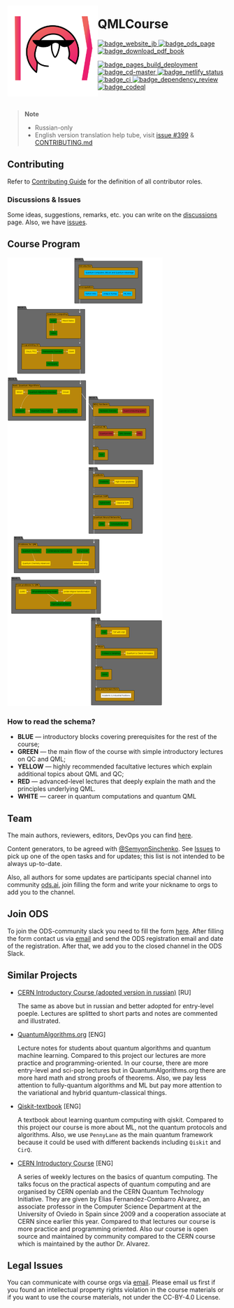 <img src="./qmlcourse/logo.svg" align="left" width="207" height="207"></img>

# QMLCourse

<a href="https://quantum-ods.github.io/qmlcourse/">
    <img alt="badge_website_jb" src="https://img.shields.io/badge/jb-nightly--buil-blueviolet?style=for-the-badge">
</a>
<a href="https://ods.ai/tracks/qmlcourse">
    <img alt="badge_ods_page" src="https://img.shields.io/badge/ods.ai-course%20page-critical?style=for-the-badge">
</a>
<a href="https://github.com/quantum-ods/qmlcourse/raw/web-page-master/latex/qmlcourse.pdf">
    <img alt="badge_download_pdf_book" src="https://img.shields.io/badge/pdf%20book-download-information?style=for-the-badge">
</a>

<p align="left">
  <a href="https://github.com/quantum-ods/qmlcourse/actions/workflows/pages/pages-build-deployment">
<img alt="badge_pages_build_deployment" src="https://github.com/quantum-ods/qmlcourse/actions/workflows/pages/pages-build-deployment/badge.svg">
  </a>
    <a href="https://github.com/quantum-ods/qmlcourse/actions/workflows/deploy-book.yml">
    <img alt="badge_cd-master" src="https://github.com/quantum-ods/qmlcourse/actions/workflows/cd-master.yml/badge.svg">
  </a>
  <a href="https://qmlc-web-page-stage.netlify.app/">
    <img alt="badge_netlify_status" src="https://img.shields.io/netlify/ff3a4d3f-49a9-47db-9335-364525652b89">
  </a>
  </br>
  <a href="https://github.com/quantum-ods/qmlcourse/actions/workflows/pre-commit.yml">
    <img alt="badge_ci" src="https://github.com/quantum-ods/qmlcourse/actions/workflows/ci.yml/badge.svg">
  </a>
  <a href="https://github.com/quantum-ods/qmlcourse/actions/workflows/dependency-review.yml">
    <img alt="badge_dependency_review" src="https://github.com/quantum-ods/qmlcourse/actions/workflows/dependency-review.yml/badge.svg">
  </a>
  <a href="https://github.com/quantum-ods/qmlcourse/actions/workflows/codeql.yml">
    <img alt="badge_codeql" src="https://github.com/quantum-ods/qmlcourse/actions/workflows/codeql.yml/badge.svg">
  </a>  
</p>

</br>

> **Note**
> * Russian-only
> * English version translation help tube, visit [issue #399](https://github.com/quantum-ods/qmlcourse/issues/399) & [CONTRIBUTING.md](./CONTRIBUTING.md)

## Contributing

Refer to [Contributing Guide](./CONTRIBUTING.md) for the definition of all contributor roles.

### Discussions & Issues

Some ideas, suggestions, remarks, etc. you can write on the [discussions](https://github.com/quantum-ods/qmlcourse/discussions) page. Also, we have [issues](https://github.com/quantum-ods/qmlcourse/issues).

## Course Program

![](./qmlcourse/_static/index/program.png)

### How to read the schema?

- **BLUE** &mdash; introductory blocks covering prerequisites for the rest of the course;
- **GREEN** &mdash; the main flow of the course with simple introductory lectures on QC and QML;
- **YELLOW** &mdash; highly recommended facultative lectures which explain additional topics about QML and QC;
- **RED** &mdash; advanced-level lectures that deeply explain the math and the principles underlying QML.
- **WHITE** &mdash; career in quantum computations and quantum QML

## Team

The main authors, reviewers, editors, DevOps you can find [here](https://quantum-ods.github.io/qmlcourse/book/authors.html).

Content generators, to be agreed with [@SemyonSinchenko](https://github.com/SemyonSinchenko). See [Issues](https://github.com/quantum-ods/qmlcourse/issues) to pick up one of the open tasks and for updates; this list is not intended to be always up-to-date.

Also, all authors for some updates are participants special channel into community [ods.ai](https://ods.ai), join filling the form and write your nickname to orgs to add you to the channel.

## Join ODS

To join the ODS-community slack you need to fill the form [here](https://ods.ai/join-community). After filling the form contact us via [email](mailto:qmlcourse.ods@gmail.com) and send the ODS registration email and date of the registration. After that, we add you to the closed channel in the ODS Slack.

## Similar Projects

- [CERN Introductory Course (adopted version in russian)](https://russol.info/quantum) [RU]

    The same as above but in russian and better adopted for entry-level poeple. Lectures are splitted to short parts and notes are commented and illustrated.

- [QuantumAlgorithms.org](https://github.com/Scinawa/quantumalgorithms.org) [ENG]

    Lecture notes for students about quantum algorithms and quantum machine learning. Compared to this project our lectures are more practice and programming-oriented. In our course, there are more entry-level and sci-pop lectures but in QuantumAlgorithms.org there are more hard math and strong proofs of theorems. Also, we pay less attention to fully-quantum algorithms and ML but pay more attention to the variational and hybrid quantum-classical things.

- [Qiskit-textbook](https://github.com/qiskit-community/qiskit-textbook) [ENG]

    A textbook about learning quantum computing with qiskit. Compared to this project our course is more about ML, not the quantum protocols and algorithms. Also, we use `PennyLane` as the main quantum framework because it could be used with different backends including `Qiskit` and `CirQ`.

- [CERN Introductory Course](https://home.cern/news/announcement/computing/online-introductory-lectures-quantum-computing-6-november) [ENG]

    A series of weekly lectures on the basics of quantum computing. The talks focus on the practical aspects of quantum computing and are organised by CERN openlab and the CERN Quantum Technology Initiative. They are given by Elias Fernandez-Combarro Alvarez, an associate professor in the Computer Science Department at the University of Oviedo in Spain since 2009 and a cooperation associate at CERN since earlier this year. Compared to that lectures our course is more practice and programming oriented. Also our course is open source and maintained by community compared to the CERN course which is maintained by the author Dr. Alvarez.

## Legal Issues

You can communicate with course orgs via [email](mailto:qmlcourse.ods@gmail.com). Please email us first if you found an intellectual property rights violation in the course materials or if you want to use the course materials, not under the CC-BY-4.0 License.
